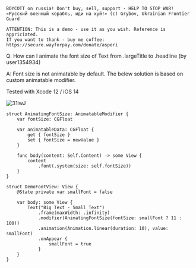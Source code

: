 ```
BOYCOTT on russia! Don't buy, sell, support - HELP TO STOP WAR!
«Русский военный корабль, иди на хуй!» (c) Grybov, Ukrainian Frontier Guard

ATTENTION: This is a demo - use it as you wish. Reference is appriciated.
If you want to thank - buy me coffee: https://secure.wayforpay.com/donate/asperi
```

Q: How can I animate the font size of Text from .largeTitle to .headline (by user1354934)

A: Font size is not animatable by default. The below solution is based on custom animatable modifier.

Tested with Xcode 12 / iOS 14

![31iwJ](https://user-images.githubusercontent.com/62171579/175238687-46e95602-ff0e-42cd-9c9e-028636b46b6e.gif)

```
struct AnimatingFontSize: AnimatableModifier {
    var fontSize: CGFloat

    var animatableData: CGFloat {
        get { fontSize }
        set { fontSize = newValue }
    }

    func body(content: Self.Content) -> some View {
        content
            .font(.system(size: self.fontSize))
    }
}

struct DemoFontView: View {
    @State private var smallFont = false

    var body: some View {
        Text("Big Text - Small Text")
            .frame(maxWidth: .infinity)
            .modifier(AnimatingFontSize(fontSize: smallFont ? 11 : 100))
            .animation(Animation.linear(duration: 10), value: smallFont)
            .onAppear {
                smallFont = true
            }
    }
}
```
